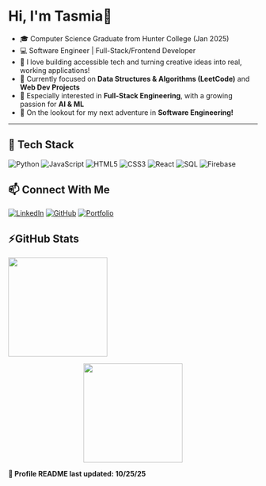 # Hi, I'm Tasmia👋
- 🎓 Computer Science Graduate from Hunter College (Jan 2025)
- 💻 Software Engineer | Full-Stack/Frontend Developer  
- 🚀 I love building accessible tech and turning creative ideas into real, working applications!
- 📖 Currently focused on **Data Structures & Algorithms (LeetCode)** and **Web Dev Projects**
- 🎯 Especially interested in **Full-Stack Engineering**, with a growing passion for **AI & ML**
- 🌱 On the lookout for my next adventure in **Software Engineering!**

---

## 🔧 Tech Stack

![Python](https://img.shields.io/badge/Python-3776AB?style=for-the-badge&logo=python&logoColor=white)
![JavaScript](https://img.shields.io/badge/JavaScript-F7DF1E?style=for-the-badge&logo=javascript&logoColor=black)
![HTML5](https://img.shields.io/badge/HTML5-E34F26?style=for-the-badge&logo=html5&logoColor=white)
![CSS3](https://img.shields.io/badge/CSS3-1572B6?style=for-the-badge&logo=css3&logoColor=white)
![React](https://img.shields.io/badge/React-61DAFB?style=for-the-badge&logo=react&logoColor=black)
![SQL](https://img.shields.io/badge/SQL-4479A1?style=for-the-badge&logo=postgresql&logoColor=white)
![Firebase](https://img.shields.io/badge/Firebase-FFCA28?style=for-the-badge&logo=firebase&logoColor=black)


## 📫 Connect With Me

[![LinkedIn](https://img.shields.io/badge/LinkedIn-blue?style=for-the-badge&logo=linkedin)](https://www.linkedin.com/in/tasmiachow/)
[![GitHub](https://img.shields.io/badge/GitHub-black?style=for-the-badge&logo=github)](https://github.com/tasmiachow)
[![Portfolio](https://img.shields.io/badge/Portfolio-00C4B3?style=for-the-badge)](https://tasmiachow.github.io/Portfolio.github.io/)

## ⚡GitHub Stats
<a href="https://github-profile-summary-cards.vercel.app/api/cards/profile-details?username=tasmiachow&theme=synthwave">
  <img height=200 align="center" src="https://github-profile-summary-cards.vercel.app/api/cards/profile-details?username=tasmiachow&theme=synthwave"/>
</a>
<p align="center">
  <img height =200 src = "https://github.com/user-attachments/assets/6db74a0f-2c19-47c3-997e-048e37cfd8bb"/>
</p>


**📌 Profile README last updated: 10/25/25**
<!--
**tasmiachow/tasmiachow** is a ✨ _special_ ✨ repository because its `README.md` (this file) appears on your GitHub profile.

Here are some ideas to get you started:

- 🔭 I’m currently working on ...
- 🌱 I’m currently learning ...
- 👯 I’m looking to collaborate on ...
- 🤔 I’m looking for help with ...
- 💬 Ask me about ...
- 📫 How to reach me: ...
- 😄 Pronouns: ...
- ⚡ Fun fact: ...
-->
